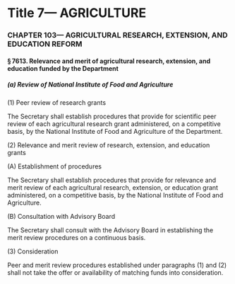 
# Title 7— AGRICULTURE
### CHAPTER 103— AGRICULTURAL RESEARCH, EXTENSION, AND EDUCATION REFORM
#### § 7613. Relevance and merit of agricultural research, extension, and education funded by the Department
##### (a) Review of National Institute of Food and Agriculture

(1) Peer review of research grants

The Secretary shall establish procedures that provide for scientific peer review of each agricultural research grant administered, on a competitive basis, by the National Institute of Food and Agriculture of the Department.

(2) Relevance and merit review of research, extension, and education grants

(A) Establishment of procedures

The Secretary shall establish procedures that provide for relevance and merit review of each agricultural research, extension, or education grant administered, on a competitive basis, by the National Institute of Food and Agriculture.

(B) Consultation with Advisory Board

The Secretary shall consult with the Advisory Board in establishing the merit review procedures on a continuous basis.

(3) Consideration

Peer and merit review procedures established under paragraphs (1) and (2) shall not take the offer or availability of matching funds into consideration.
